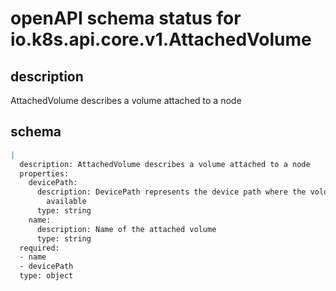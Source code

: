 # openAPI schema status for io.k8s.api.core.v1.AttachedVolume

## description

AttachedVolume describes a volume attached to a node

## schema

```yaml
|
  description: AttachedVolume describes a volume attached to a node
  properties:
    devicePath:
      description: DevicePath represents the device path where the volume should be
        available
      type: string
    name:
      description: Name of the attached volume
      type: string
  required:
  - name
  - devicePath
  type: object

```
